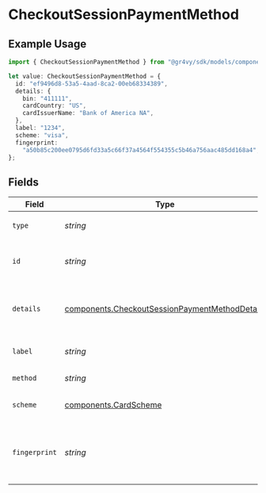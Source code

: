 # CheckoutSessionPaymentMethod

## Example Usage

```typescript
import { CheckoutSessionPaymentMethod } from "@gr4vy/sdk/models/components";

let value: CheckoutSessionPaymentMethod = {
  id: "ef9496d8-53a5-4aad-8ca2-00eb68334389",
  details: {
    bin: "411111",
    cardCountry: "US",
    cardIssuerName: "Bank of America NA",
  },
  label: "1234",
  scheme: "visa",
  fingerprint:
    "a50b85c200ee0795d6fd33a5c66f37a4564f554355c5b46a756aac485dd168a4",
};
```

## Fields

| Field                                                                                                            | Type                                                                                                             | Required                                                                                                         | Description                                                                                                      | Example                                                                                                          |
| ---------------------------------------------------------------------------------------------------------------- | ---------------------------------------------------------------------------------------------------------------- | ---------------------------------------------------------------------------------------------------------------- | ---------------------------------------------------------------------------------------------------------------- | ---------------------------------------------------------------------------------------------------------------- |
| `type`                                                                                                           | *string*                                                                                                         | :heavy_minus_sign:                                                                                               | Always `payment-method`                                                                                          | payment-method                                                                                                   |
| `id`                                                                                                             | *string*                                                                                                         | :heavy_minus_sign:                                                                                               | The ID of the payment method.                                                                                    | ef9496d8-53a5-4aad-8ca2-00eb68334389                                                                             |
| `details`                                                                                                        | [components.CheckoutSessionPaymentMethodDetails](../../models/components/checkoutsessionpaymentmethoddetails.md) | :heavy_minus_sign:                                                                                               | Details for credit or debit card payment method.                                                                 |                                                                                                                  |
| `label`                                                                                                          | *string*                                                                                                         | :heavy_minus_sign:                                                                                               | The last 4 digits of the the card.                                                                               | 1234                                                                                                             |
| `method`                                                                                                         | *string*                                                                                                         | :heavy_minus_sign:                                                                                               | Always `card`                                                                                                    | card                                                                                                             |
| `scheme`                                                                                                         | [components.CardScheme](../../models/components/cardscheme.md)                                                   | :heavy_minus_sign:                                                                                               | The scheme of the card.                                                                                          | visa                                                                                                             |
| `fingerprint`                                                                                                    | *string*                                                                                                         | :heavy_minus_sign:                                                                                               | The unique hash derived from the card number.                                                                    | a50b85c200ee0795d6fd33a5c66f37a4564f554355c5b46a756aac485dd168a4                                                 |